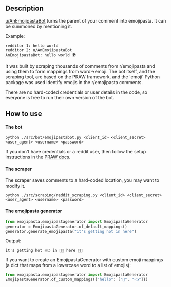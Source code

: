 ## Description

[u/AnEmojipastaBot](https://www.reddit.com/user/anemojipastabot) turns the parent
of your comment into emojipasta. It can be summoned by mentioning it.

Example:

```
redditor 1: hello world
redditor 2: u/AnEmojipastaBot
AnEmojipastaBot: hello world 🌍
```

It was built by scraping thousands of comments from r/emojipasta
and using them to form mappings from word->emoji. The bot itself,
and the scraping tool, are based on the PRAW framework, and the
'emoji' Python package was used identify emojis in the r/emojipasta
comments.

There are no hard-coded credentials or user details in the code, so
everyone is free to run their own version of the bot.

## How to use
#### The bot

```
python ./src/bot/emojipastabot.py <client_id> <client_secret> <user_agent> <username> <password>
```

If you don't have credentials or a reddit user, then follow the setup
instructions in the [PRAW docs](http://praw.readthedocs.io/en/latest/getting_started/quick_start.html).

#### The scraper
The scraper saves comments to a hard-coded location, you may want
to modify it.
```
python ./src/scraping/reddit_scraping.py <client_id> <client_secret> <user_agent> <username> <password>
```

#### The emojipasta generator
```python
from emojipasta.emojipastagenerator import EmojipastaGenerator
generator = EmojipastaGenerator.of_default_mappings()
generator.generate_emojipasta("it's getting hot in here")
```
Output:
```
it's getting hot 🔥😍 in 🔽👏 here 💪👏
```

If you want to create an EmojipastaGenerator with custom emoji
mappings (a dict that maps from a lowercase word to a list
of emojis):
```python
from emojipasta.emojipastagenerator import EmojipastaGenerator
EmojipastaGenerator.of_custom_mappings({"hello": ["👋", "👈"]})
``` 
